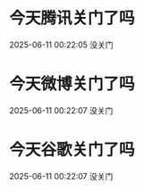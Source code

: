 # 今天腾讯关门了吗

2025-06-11 00:22:05 没关门

# 今天微博关门了吗

2025-06-11 00:22:07 没关门

# 今天谷歌关门了吗

2025-06-11 00:22:07 没关门

